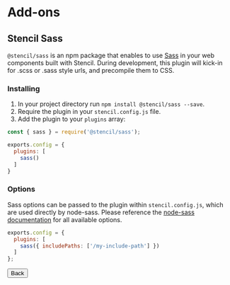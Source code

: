 # Add-ons

## Stencil Sass

`@stencil/sass` is an npm package that enables to use [Sass](https://sass-lang.com/) in your web components built with Stencil. During development, this plugin will kick-in for .scss or .sass style urls, and precompile them to CSS.

### Installing

1. In your project directory run `npm install @stencil/sass --save`.
2. Require the plugin in your `stencil.config.js` file.
2. Add the plugin to your `plugins` array:

```javascript
const { sass } = require('@stencil/sass');

exports.config = {
  plugins: [
    sass()
  ]
}
```

### Options

Sass options can be passed to the plugin within `stencil.config.js`, which are used directly by node-sass. Please reference the [node-sass documentation](https://www.npmjs.com/package/node-sass) for all available options.

```javascript
exports.config = {
  plugins: [
    sass({ includePaths: ['/my-include-path'] })
  ]
};
```

<stencil-route-link url="/docs/style-guide" custom="true">
  <button class="pull-left btn btn--secondary">
    Back
  </button>
</stencil-route-link>
